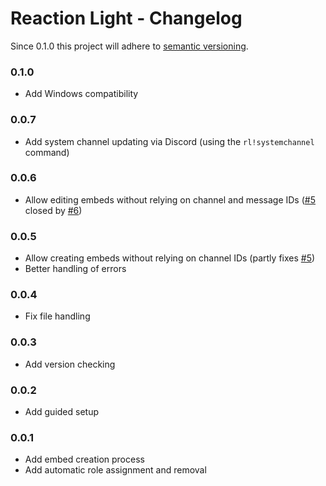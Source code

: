# Reaction Light - Changelog
Since 0.1.0 this project will adhere to [semantic versioning](https://semver.org/).
### 0.1.0
- Add Windows compatibility

### 0.0.7
- Add system channel updating via Discord (using the `rl!systemchannel` command)

### 0.0.6
- Allow editing embeds without relying on channel and message IDs ([#5](https://github.com/eibex/reaction-light/issues/5) closed by [#6](https://github.com/eibex/reaction-light/pull/6))

### 0.0.5
- Allow creating embeds without relying on channel IDs (partly fixes [#5](https://github.com/eibex/reaction-light/issues/5))
- Better handling of errors

### 0.0.4
- Fix file handling

### 0.0.3
- Add version checking

### 0.0.2
- Add guided setup

### 0.0.1
- Add embed creation process
- Add automatic role assignment and removal
